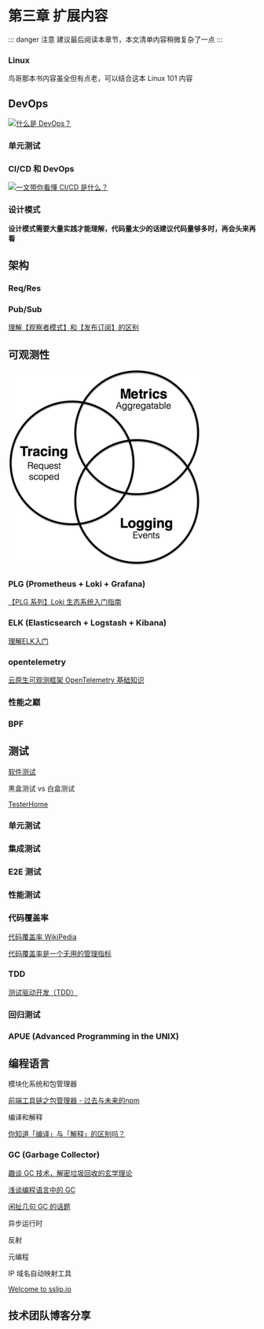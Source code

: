 # 第三章 扩展内容

::: danger 注意
建议最后阅读本章节，本文清单内容稍微复杂了一点
:::

### Linux

鸟哥那本书内容虽全但有点老，可以结合这本 Linux 101 内容

<Card
  url="https://101.lug.ustc.edu.cn/"
  title="Linux 101"
  describe="本书由中国科学技术大学 Linux 用户协会的数名优秀成员协力编写，用于配套和延展“Linux 101”校内社团活动。其面向 Linux 零基础读者，从计算机操作系统和 Linux 的起源讲起，深入浅出带领读者一步步逐渐掌握最必要的 Linux 实用知识，并在其中感悟到社区开源文化的魅力。"
/>

## DevOps

[![什么是 DevOps？](https://svg.bookmark.style/api?url=https://learn.microsoft.com/zh-cn/devops/what-is-devops&mode=dark&style=horizontal)](https://learn.microsoft.com/zh-cn/devops/what-is-devops)

### 单元测试

<Card
  url="https://www.duyixian.cn/2021/05/24/unittest/"
  title="单元测试：概念、作用与实践"
  describe="最近公司越来越多的项目开始推动单元测试，而我在公司里很早就在进行单元测试实践。就用这篇文章作为一次内部技术分享的主题，同时也代表我自己对单元测试的认识和实践。"
/>

<Card
  url="https://www.piglei.com/articles/5-tips-on-unit-testing/"
  title="有关单元测试的 5 个建议  | Piglei"
  describe="在长期编写单元测试的过程中，我总结了 5 个与单元测试有关的建议，希望它们能帮你更好的理解单元测试这回事。"
/>

### CI/CD 和 DevOps

[![一文带你看懂 CI/CD 是什么？](https://svg.bookmark.style/api?url=https://www.redhat.com/zh/topics/devops/what-is-ci-cd&mode=dark&style=horizontal)](https://www.redhat.com/zh/topics/devops/what-is-ci-cd)


### 设计模式

**设计模式需要大量实践才能理解，代码量太少的话建议代码量够多时，再会头来再看**

<Card
  url="https://design-patterns.readthedocs.io/zh-cn/latest/"
  title="图说设计模式"
  describe="软件模式是将模式的一般概念应用于软件开发领域，即软件开发的 总体指导思路或参照样板。软件模式并非仅限于设计模式，还包括 架构模式、分析模式和过程模式等，实际上，在软件生存期的每一 个阶段都存在着一些被认同的模式。"
/>

## 架构

### Req/Res

### Pub/Sub

[理解【观察者模式】和【发布订阅】的区别](https://barnett617.github.io/wilson-blog/posts/2021-06-28-observer-pattern/)
## 可观测性

![observability](./observability.png)

<Card
  url="https://segmentfault.com/a/1190000040745253"
  title="What is observability?｜一文读懂什么是系统可观测性"
  describe="可观测性使团队能够更有效地监控现代系统，并帮助他们找到并连接复杂链中的影响，并将其追溯到原因。此外，它还使系统管理员、IT 运营分析师和开发⼈员能够了解他们的整个架构。"
/>

### PLG (Prometheus + Loki + Grafana)

[【PLG 系列】Loki 生态系统入门指南](https://blog.xizhibei.me/zh-cn/2024/07/08/plg-1-introducation/)

### ELK (Elasticsearch + Logstash + Kibana)

[理解ELK入门](https://juejin.cn/post/7134521506692300830)

### opentelemetry

[云原生可观测框架 OpenTelemetry 基础知识](https://www.cnblogs.com/hacker-linner/p/17613281.html)

### 性能之巅

### BPF

## 测试

[软件测试](https://zh.wikipedia.org/wiki/%E8%BD%AF%E4%BB%B6%E6%B5%8B%E8%AF%95)

黑盒测试 vs 白盒测试

[TesterHome](https://testerhome.com/)

### 单元测试

### 集成测试

### E2E 测试

### 性能测试

### 代码覆盖率

[代码覆盖率 WikiPedia](https://zh.wikipedia.org/zh-cn/%E4%BB%A3%E7%A2%BC%E8%A6%86%E8%93%8B%E7%8E%87)

[代码覆盖率是一个无用的管理指标](https://www.infoq.cn/article/1kurzhz4kxye2bpqml7v)

### TDD

[测试驱动开发（TDD）](https://tdd.shujuwajue.com/)

### 回归测试

### APUE (Advanced Programming in the UNIX)

## 编程语言

模块化系统和包管理器

[前端工具链之包管理器 - 过去与未来的npm](https://chlorinec.top/post/development/npm/)


编译和解释

[你知道「编译」与「解释」的区别吗？](https://huang-jerryc.com/2016/11/20/do-you-konw-the-different-between-compiler-and-interpreter/)


### GC (Garbage Collector)

[趣谈 GC 技术，解密垃圾回收的玄学理论](https://www.infoq.cn/article/uppg13u1fzitjwqtlywm)

[浅谈编程语言中的 GC](https://www.chenxutalk.top/posts/bugs/%E6%B5%85%E8%B0%88%E7%BC%96%E7%A8%8B%E8%AF%AD%E8%A8%80%E4%B8%AD%E7%9A%84gc/)

[闲扯几句 GC 的话题](https://blog.codingnow.com/2011/05/gc_performance.html)

异步运行时

反射

元编程

IP 域名自动映射工具

[Welcome to sslip.io](https://sslip.io/)

## 技术团队博客分享

<Card
  url="https://tech.meituan.com/"
  title="美团技术团队"
  describe="美团技术团队以浓厚的学习和分享氛围享誉业界：每周都会有内部技术讲座与分享，还有荟萃业界专家的TopTalk、科技创新公开课，藏书过万的P2P图书馆，帮助同学拓展视野，追求卓越。"
/>

<Card
  url="https://tech.qimao.com/"
  title="七猫技术团队"
  describe="七猫是一家专注互联网文化娱乐行业的年轻企业，成立于2017年。作为国内领先的正版免费数字阅读与原创培育平台，旗下产品主要有七猫免费小说App、七猫中文网等。现平台月活跃用户数超过5000万，用户规模位列数字阅读行业第一梯队。"
/>

